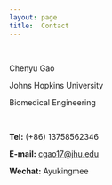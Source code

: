 ```yaml
---
layout: page
title:  Contact
---
```


<br/>

Chenyu Gao

Johns Hopkins University

Biomedical Engineering

<br/>

**Tel:** (+86) 13758562346

**E-mail:** cgao17@jhu.edu

**Wechat:** Ayukingmee


